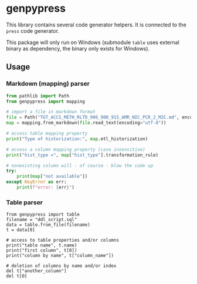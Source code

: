 # genpypress

This library contains several code generator helpers. It is connected to the `press` code generator.

This package will only run on Windows (submodule `table` uses external binary as dependency, the binary only exists for Windows).

## Usage

### Markdown (mapping) parser

```python
from pathlib import Path
from genpypress import mapping

# import a file in markdown format
file = Path("TGT_ACCS_METH_RLTD_906_900_915_AMR_NIC_PCR_2_M2C.md", encoding="utf-8")
map = mapping.from_markdown(file.read_text(encoding="utf-8"))

# access table mapping property
print("Type of historization:", map.etl_historization)

# access a column mapping property (case insensitive)
print("hist_type =", map["hist_type"].transformation_rule)

# nonexisting column will - of course - blow the code up
try:
    print(map["not available"])
except KeyError as err:
    print(f"error: {err}")
```

### Table parser

```
from genpypress import table
filename = "ddl_script.sql"
data = table.from_file(filename)
t = data[0]

# access to table properties and/or columns
print("table name", t.name)
print("first column", t[0])
print("column by name", t["column_name"])

# deletion of columns by name and/or index
del t["another_column"]
del t[O]
```